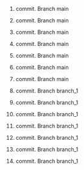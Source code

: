 1. commit. Branch main
2. commit. Branch main
3. commit. Branch main
4. commit. Branch main
5. commit. Branch main
6. commit. Branch main
7. commit. Branch main

8. commit. Branch branch_1
9. commit. Branch branch_1
10. commit. Branch branch_1
11. commit. Branch branch_1
12. commit. Branch branch_1
13. commit. Branch branch_1
14. commit. Branch branch_1

